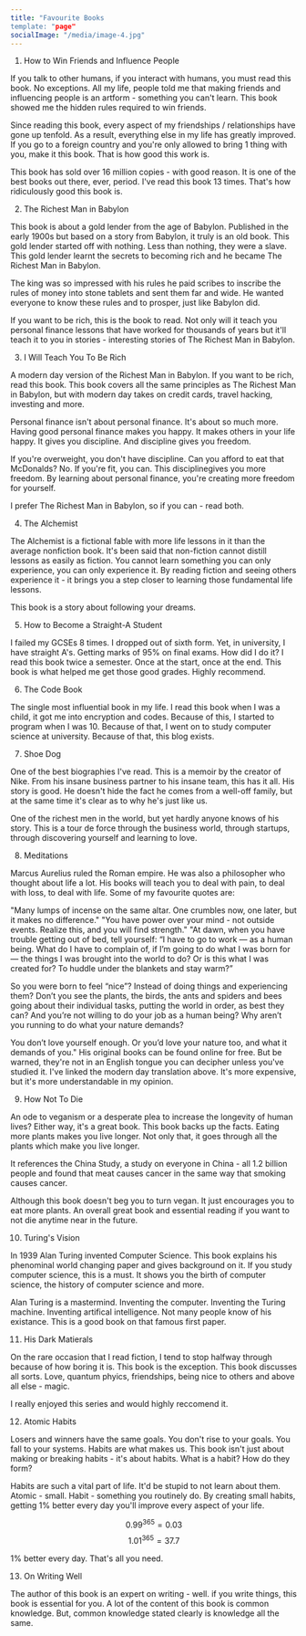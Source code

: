 ```yaml
---
title: "Favourite Books
template: "page"
socialImage: "/media/image-4.jpg"
---
```


1. How to Win Friends and Influence People

If you talk to other humans, if you interact with humans, you must read this book. No exceptions. All my life, people told me that making friends and influencing people is an artform - something you can't learn. This book showed me the hidden rules required to win friends.

Since reading this book, every aspect of my friendships / relationships have gone up tenfold. As a result, everything else in my life has greatly improved. If you go to a foreign country and you're only allowed to bring 1 thing with you, make it this book. That is how good this work is.

This book has sold over 16 million copies - with good reason. It is one of the best books out there, ever, period. I've read this book 13 times. That's how ridiculously good this book is.

2. The Richest Man in Babylon

This book is about a gold lender from the age of Babylon. Published in the early 1900s but based on a story from Babylon, it truly is an old book. This gold lender started off with nothing. Less than nothing, they were a slave. This gold lender learnt the secrets to becoming rich and he became The Richest Man in Babylon.

The king was so impressed with his rules he paid scribes to inscribe the rules of money into stone tablets and sent them far and wide. He wanted everyone to know these rules and to prosper, just like Babylon did.

If you want to be rich, this is the book to read. Not only will it teach you personal finance lessons that have worked for thousands of years but it'll teach it to you in stories - interesting stories of The Richest Man in Babylon.

3. I Will Teach You To Be Rich

A modern day version of the Richest Man in Babylon. If you want to be rich, read this book. This book covers all the same principles as The Richest Man in Babylon, but with modern day takes on credit cards, travel hacking, investing and more.

Personal finance isn't about personal finance. It's about so much more. Having good personal finance makes you happy. It makes others in your life happy. It gives you discipline. And discipline gives you freedom.

If you're overweight, you don't have discipline. Can you afford to eat that McDonalds? No. If you're fit, you can. This disciplinegives you more freedom. By learning about personal finance, you're creating more freedom for yourself.

I prefer The Richest Man in Babylon, so if you can - read both.

4. The Alchemist

The Alchemist is a fictional fable with more life lessons in it than the average nonfiction book. It's been said that non-fiction cannot distill lessons as easily as fiction. You cannot learn something you can only experience, you can only experience it. By reading fiction and seeing others experience it - it brings you a step closer to learning those fundamental life lessons.

This book is a story about following your dreams.

5. How to Become a Straight-A Student

I failed my GCSEs 8 times. I dropped out of sixth form. Yet, in university, I have straight A's. Getting marks of 95% on final exams. How did I do it? I read this book twice a semester. Once at the start, once at the end. This book is what helped me get those good grades. Highly recommend.

6. The Code Book

The single most influential book in my life. I read this book when I was a child, it got me into encryption and codes. Because of this, I started to program when I was 10. Because of that, I went on to study computer science at university. Because of that, this blog exists.

7. Shoe Dog

One of the best biographies I've read. This is a memoir by the creator of Nike. From his insane business partner to his insane team, this has it all. His story is good. He doesn't hide the fact he comes from a well-off family, but at the same time it's clear as to why he's just like us.

One of the richest men in the world, but yet hardly anyone knows of his story. This is a tour de force through the business world, through startups, through discovering yourself and learning to love.

8. Meditations

Marcus Aurelius ruled the Roman empire. He was also a philosopher who thought about life a lot. His books will teach you to deal with pain, to deal with loss, to deal with life. Some of my favourite quotes are:

"Many lumps of incense on the same altar. One crumbles now, one later, but it makes no difference."
"You have power over your mind - not outside events. Realize this, and you will find strength."
"At dawn, when you have trouble getting out of bed,  tell yourself: “I have to go to work — as a human being. What do I have  to complain of, if I’m going to do what I was born for — the things I  was brought into the world to do? Or is this what I was created for? To  huddle under the blankets and stay warm?”

So you were born to  feel “nice”? Instead of doing things and experiencing them? Don’t you  see the plants, the birds, the ants and spiders and bees going about  their individual tasks, putting the world in order, as best they can?  And you’re not willing to do your job as a human being? Why aren’t you  running to do what your nature demands?

You don’t love yourself enough. Or you’d love your nature too, and what it demands of you."
His original books can be found online for free. But be warned, they're not in an English tongue you can decipher unless you've studied it. I've linked the modern day translation above. It's more expensive, but it's more understandable in my opinion.

9. How Not To Die

An ode to veganism or a desperate plea to increase the longevity of human lives? Either way, it's a great book. This book backs up the facts. Eating more plants makes you live longer. Not only that, it goes through all the plants which make you live longer.

It references the China Study, a study on everyone in China - all 1.2 billion people and found that meat causes cancer in the same way that smoking causes cancer.

Although this book doesn't beg you to turn vegan. It just encourages you to eat more plants. An overall great book and essential reading if you want to not die anytime near in the future.

10. Turing's Vision

In 1939 Alan Turing invented Computer Science. This book explains his phenominal world changing paper and gives background on it. If you study computer science, this is a must. It shows you the birth of computer science, the history of computer science and more.

Alan Turing is a mastermind. Inventing the computer. Inventing the Turing machine. Inventing artifical intelligence. Not many people know of his existance. This is a good book on that famous first paper.

11. His Dark Matierals

On the rare occasion that I read fiction, I tend to stop halfway through because of how boring it is. This book is the exception. This book discusses all sorts. Love, quantum phyics, friendships, being nice to others and above all else - magic.

I really enjoyed this series and would highly reccomend it.

12. Atomic Habits

Losers and winners have the same goals. You don't rise to your goals. You fall to your systems.
Habits are what makes us. This book isn't just about making or breaking habits - it's about habits. What is a habit? How do they form?

Habits are such a vital part of life. It'd be stupid to not learn about them. Atomic - small. Habit - something you routinely do. By creating small habits, getting 1% better every day you'll improve every aspect of your life.

$$0.99^{365} = 0.03$$
$$1.01^{365} = 37.7$$

1% better every day. That's all you need.

13. On Writing Well

The author of this book is an expert on writing - well. if you write things, this book is essential for you. A lot of the content of this book is common knowledge. But, common knowledge stated clearly is knowledge all the same.
